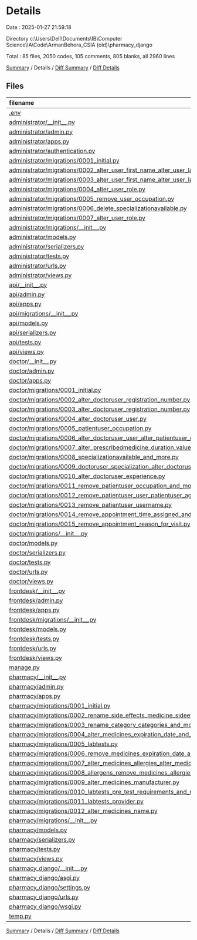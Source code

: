# Details

Date : 2025-01-27 21:59:18

Directory c:\\Users\\Dell\\Documents\\IB\\Computer Science\\IA\\Code\\ArmanBehera_CSIA (old)\\pharmacy_django

Total : 85 files,  2050 codes, 105 comments, 805 blanks, all 2960 lines

[Summary](results.md) / Details / [Diff Summary](diff.md) / [Diff Details](diff-details.md)

## Files
| filename | language | code | comment | blank | total |
| :--- | :--- | ---: | ---: | ---: | ---: |
| [.env](/.env) | Properties | 2 | 0 | 0 | 2 |
| [administrator/\_\_init\_\_.py](/administrator/__init__.py) | Python | 0 | 0 | 1 | 1 |
| [administrator/admin.py](/administrator/admin.py) | Python | 3 | 1 | 1 | 5 |
| [administrator/apps.py](/administrator/apps.py) | Python | 4 | 0 | 3 | 7 |
| [administrator/authentication.py](/administrator/authentication.py) | Python | 76 | 11 | 48 | 135 |
| [administrator/migrations/0001\_initial.py](/administrator/migrations/0001_initial.py) | Python | 47 | 1 | 7 | 55 |
| [administrator/migrations/0002\_alter\_user\_first\_name\_alter\_user\_last\_name.py](/administrator/migrations/0002_alter_user_first_name_alter_user_last_name.py) | Python | 17 | 1 | 6 | 24 |
| [administrator/migrations/0003\_alter\_user\_first\_name\_alter\_user\_last\_name.py](/administrator/migrations/0003_alter_user_first_name_alter_user_last_name.py) | Python | 17 | 1 | 6 | 24 |
| [administrator/migrations/0004\_alter\_user\_role.py](/administrator/migrations/0004_alter_user_role.py) | Python | 12 | 1 | 6 | 19 |
| [administrator/migrations/0005\_remove\_user\_occupation.py](/administrator/migrations/0005_remove_user_occupation.py) | Python | 11 | 1 | 6 | 18 |
| [administrator/migrations/0006\_delete\_specializationavailable.py](/administrator/migrations/0006_delete_specializationavailable.py) | Python | 10 | 1 | 6 | 17 |
| [administrator/migrations/0007\_alter\_user\_role.py](/administrator/migrations/0007_alter_user_role.py) | Python | 12 | 1 | 6 | 19 |
| [administrator/migrations/\_\_init\_\_.py](/administrator/migrations/__init__.py) | Python | 0 | 0 | 1 | 1 |
| [administrator/models.py](/administrator/models.py) | Python | 102 | 1 | 23 | 126 |
| [administrator/serializers.py](/administrator/serializers.py) | Python | 39 | 2 | 13 | 54 |
| [administrator/tests.py](/administrator/tests.py) | Python | 1 | 1 | 2 | 4 |
| [administrator/urls.py](/administrator/urls.py) | Python | 22 | 0 | 1 | 23 |
| [administrator/views.py](/administrator/views.py) | Python | 312 | 3 | 158 | 473 |
| [api/\_\_init\_\_.py](/api/__init__.py) | Python | 0 | 0 | 1 | 1 |
| [api/admin.py](/api/admin.py) | Python | 1 | 1 | 2 | 4 |
| [api/apps.py](/api/apps.py) | Python | 4 | 0 | 3 | 7 |
| [api/migrations/\_\_init\_\_.py](/api/migrations/__init__.py) | Python | 0 | 0 | 1 | 1 |
| [api/models.py](/api/models.py) | Python | 1 | 1 | 2 | 4 |
| [api/serializers.py](/api/serializers.py) | Python | 30 | 2 | 8 | 40 |
| [api/tests.py](/api/tests.py) | Python | 1 | 1 | 2 | 4 |
| [api/views.py](/api/views.py) | Python | 4 | 1 | 1 | 6 |
| [doctor/\_\_init\_\_.py](/doctor/__init__.py) | Python | 0 | 0 | 1 | 1 |
| [doctor/admin.py](/doctor/admin.py) | Python | 6 | 0 | 1 | 7 |
| [doctor/apps.py](/doctor/apps.py) | Python | 4 | 0 | 3 | 7 |
| [doctor/migrations/0001\_initial.py](/doctor/migrations/0001_initial.py) | Python | 29 | 1 | 7 | 37 |
| [doctor/migrations/0002\_alter\_doctoruser\_registration\_number.py](/doctor/migrations/0002_alter_doctoruser_registration_number.py) | Python | 12 | 1 | 6 | 19 |
| [doctor/migrations/0003\_alter\_doctoruser\_registration\_number.py](/doctor/migrations/0003_alter_doctoruser_registration_number.py) | Python | 12 | 1 | 6 | 19 |
| [doctor/migrations/0004\_alter\_doctoruser\_user.py](/doctor/migrations/0004_alter_doctoruser_user.py) | Python | 15 | 1 | 6 | 22 |
| [doctor/migrations/0005\_patientuser\_occupation.py](/doctor/migrations/0005_patientuser_occupation.py) | Python | 13 | 1 | 6 | 20 |
| [doctor/migrations/0006\_alter\_doctoruser\_user\_alter\_patientuser\_user\_and\_more.py](/doctor/migrations/0006_alter_doctoruser_user_alter_patientuser_user_and_more.py) | Python | 75 | 1 | 6 | 82 |
| [doctor/migrations/0007\_alter\_prescribedmedicine\_duration\_value\_and\_more.py](/doctor/migrations/0007_alter_prescribedmedicine_duration_value_and_more.py) | Python | 25 | 1 | 6 | 32 |
| [doctor/migrations/0008\_specializationavailable\_and\_more.py](/doctor/migrations/0008_specializationavailable_and_more.py) | Python | 21 | 1 | 6 | 28 |
| [doctor/migrations/0009\_doctoruser\_specialization\_alter\_doctoruser\_user.py](/doctor/migrations/0009_doctoruser_specialization_alter_doctoruser_user.py) | Python | 20 | 1 | 6 | 27 |
| [doctor/migrations/0010\_alter\_doctoruser\_experience.py](/doctor/migrations/0010_alter_doctoruser_experience.py) | Python | 13 | 1 | 6 | 20 |
| [doctor/migrations/0011\_remove\_patientuser\_occupation\_and\_more.py](/doctor/migrations/0011_remove_patientuser_occupation_and_more.py) | Python | 29 | 1 | 6 | 36 |
| [doctor/migrations/0012\_remove\_patientuser\_user\_patientuser\_age\_and\_more.py](/doctor/migrations/0012_remove_patientuser_user_patientuser_age_and_more.py) | Python | 47 | 1 | 6 | 54 |
| [doctor/migrations/0013\_remove\_patientuser\_username.py](/doctor/migrations/0013_remove_patientuser_username.py) | Python | 11 | 1 | 6 | 18 |
| [doctor/migrations/0014\_remove\_appointment\_time\_assigned\_and\_more.py](/doctor/migrations/0014_remove_appointment_time_assigned_and_more.py) | Python | 17 | 1 | 6 | 24 |
| [doctor/migrations/0015\_remove\_appointment\_reason\_for\_visit.py](/doctor/migrations/0015_remove_appointment_reason_for_visit.py) | Python | 11 | 1 | 6 | 18 |
| [doctor/migrations/\_\_init\_\_.py](/doctor/migrations/__init__.py) | Python | 0 | 0 | 1 | 1 |
| [doctor/models.py](/doctor/models.py) | Python | 100 | 1 | 33 | 134 |
| [doctor/serializers.py](/doctor/serializers.py) | Python | 69 | 3 | 36 | 108 |
| [doctor/tests.py](/doctor/tests.py) | Python | 1 | 1 | 2 | 4 |
| [doctor/urls.py](/doctor/urls.py) | Python | 7 | 0 | 2 | 9 |
| [doctor/views.py](/doctor/views.py) | Python | 58 | 3 | 22 | 83 |
| [frontdesk/\_\_init\_\_.py](/frontdesk/__init__.py) | Python | 0 | 0 | 1 | 1 |
| [frontdesk/admin.py](/frontdesk/admin.py) | Python | 1 | 1 | 2 | 4 |
| [frontdesk/apps.py](/frontdesk/apps.py) | Python | 4 | 0 | 3 | 7 |
| [frontdesk/migrations/\_\_init\_\_.py](/frontdesk/migrations/__init__.py) | Python | 0 | 0 | 1 | 1 |
| [frontdesk/models.py](/frontdesk/models.py) | Python | 1 | 1 | 2 | 4 |
| [frontdesk/tests.py](/frontdesk/tests.py) | Python | 1 | 1 | 2 | 4 |
| [frontdesk/urls.py](/frontdesk/urls.py) | Python | 11 | 0 | 2 | 13 |
| [frontdesk/views.py](/frontdesk/views.py) | Python | 122 | 6 | 56 | 184 |
| [manage.py](/manage.py) | Python | 17 | 1 | 5 | 23 |
| [pharmacy/\_\_init\_\_.py](/pharmacy/__init__.py) | Python | 0 | 0 | 1 | 1 |
| [pharmacy/admin.py](/pharmacy/admin.py) | Python | 8 | 1 | 1 | 10 |
| [pharmacy/apps.py](/pharmacy/apps.py) | Python | 4 | 0 | 3 | 7 |
| [pharmacy/migrations/0001\_initial.py](/pharmacy/migrations/0001_initial.py) | Python | 57 | 1 | 7 | 65 |
| [pharmacy/migrations/0002\_rename\_side\_effects\_medicine\_sideeffects.py](/pharmacy/migrations/0002_rename_side_effects_medicine_sideeffects.py) | Python | 12 | 1 | 6 | 19 |
| [pharmacy/migrations/0003\_rename\_category\_categories\_and\_more.py](/pharmacy/migrations/0003_rename_category_categories_and_more.py) | Python | 23 | 1 | 6 | 30 |
| [pharmacy/migrations/0004\_alter\_medicines\_expiration\_date\_and\_more.py](/pharmacy/migrations/0004_alter_medicines_expiration_date_and_more.py) | Python | 17 | 1 | 6 | 24 |
| [pharmacy/migrations/0005\_labtests.py](/pharmacy/migrations/0005_labtests.py) | Python | 16 | 1 | 6 | 23 |
| [pharmacy/migrations/0006\_remove\_medicines\_expiration\_date\_and\_more.py](/pharmacy/migrations/0006_remove_medicines_expiration_date_and_more.py) | Python | 26 | 1 | 6 | 33 |
| [pharmacy/migrations/0007\_alter\_medicines\_allergies\_alter\_medicines\_categories\_and\_more.py](/pharmacy/migrations/0007_alter_medicines_allergies_alter_medicines_categories_and_more.py) | Python | 27 | 1 | 6 | 34 |
| [pharmacy/migrations/0008\_allergens\_remove\_medicines\_allergies\_and\_more.py](/pharmacy/migrations/0008_allergens_remove_medicines_allergies_and_more.py) | Python | 26 | 1 | 6 | 33 |
| [pharmacy/migrations/0009\_alter\_medicines\_manufacturer.py](/pharmacy/migrations/0009_alter_medicines_manufacturer.py) | Python | 12 | 1 | 6 | 19 |
| [pharmacy/migrations/0010\_labtests\_pre\_test\_requirements\_and\_more.py](/pharmacy/migrations/0010_labtests_pre_test_requirements_and_more.py) | Python | 18 | 1 | 6 | 25 |
| [pharmacy/migrations/0011\_labtests\_provider.py](/pharmacy/migrations/0011_labtests_provider.py) | Python | 13 | 1 | 6 | 20 |
| [pharmacy/migrations/0012\_alter\_medicines\_name.py](/pharmacy/migrations/0012_alter_medicines_name.py) | Python | 12 | 1 | 6 | 19 |
| [pharmacy/migrations/\_\_init\_\_.py](/pharmacy/migrations/__init__.py) | Python | 0 | 0 | 1 | 1 |
| [pharmacy/models.py](/pharmacy/models.py) | Python | 63 | 0 | 25 | 88 |
| [pharmacy/serializers.py](/pharmacy/serializers.py) | Python | 94 | 9 | 56 | 159 |
| [pharmacy/tests.py](/pharmacy/tests.py) | Python | 1 | 1 | 2 | 4 |
| [pharmacy/views.py](/pharmacy/views.py) | Python | 1 | 1 | 2 | 4 |
| [pharmacy\_django/\_\_init\_\_.py](/pharmacy_django/__init__.py) | Python | 0 | 0 | 1 | 1 |
| [pharmacy\_django/asgi.py](/pharmacy_django/asgi.py) | Python | 10 | 0 | 7 | 17 |
| [pharmacy\_django/settings.py](/pharmacy_django/settings.py) | Python | 105 | 16 | 41 | 162 |
| [pharmacy\_django/urls.py](/pharmacy_django/urls.py) | Python | 15 | 0 | 4 | 19 |
| [pharmacy\_django/wsgi.py](/pharmacy_django/wsgi.py) | Python | 10 | 0 | 7 | 17 |
| [temp.py](/temp.py) | Python | 0 | 0 | 1 | 1 |

[Summary](results.md) / Details / [Diff Summary](diff.md) / [Diff Details](diff-details.md)